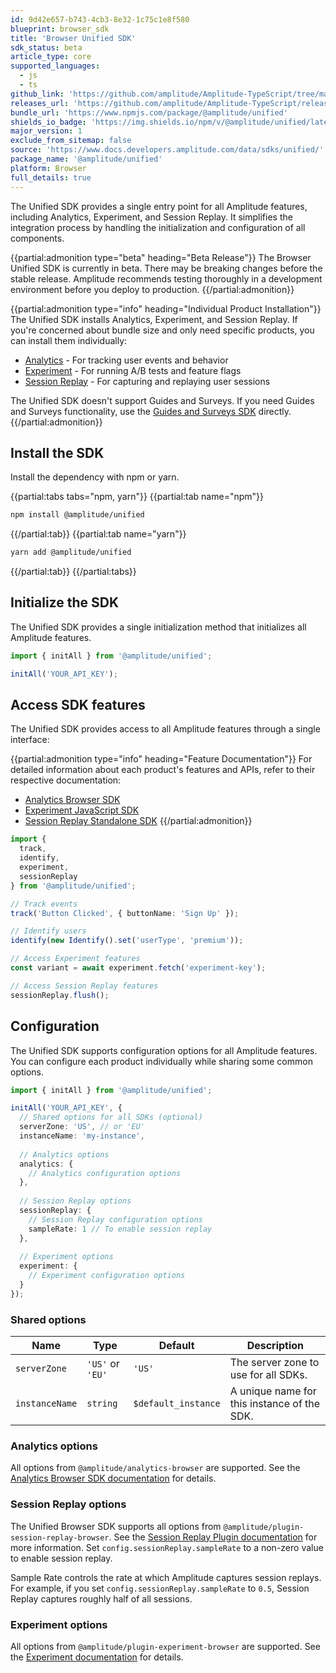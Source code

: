 ```yaml
---
id: 9d42e657-b743-4cb3-8e32-1c75c1e8f580
blueprint: browser_sdk
title: 'Browser Unified SDK'
sdk_status: beta
article_type: core
supported_languages:
  - js
  - ts
github_link: 'https://github.com/amplitude/Amplitude-TypeScript/tree/main/packages/unified'
releases_url: 'https://github.com/amplitude/Amplitude-TypeScript/releases?q=unified&expanded=true'
bundle_url: 'https://www.npmjs.com/package/@amplitude/unified'
shields_io_badge: 'https://img.shields.io/npm/v/@amplitude/unified/latest.svg'
major_version: 1
exclude_from_sitemap: false
source: 'https://www.docs.developers.amplitude.com/data/sdks/unified/'
package_name: '@amplitude/unified'
platform: Browser
full_details: true
---
```

The Unified SDK provides a single entry point for all Amplitude features, including Analytics, Experiment, and Session Replay. It simplifies the integration process by handling the initialization and configuration of all components.

{{partial:admonition type="beta" heading="Beta Release"}}
The Browser Unified SDK is currently in beta. There may be breaking changes before the stable release. Amplitude recommends testing thoroughly in a development environment before you deploy to production.
{{/partial:admonition}}

{{partial:admonition type="info" heading="Individual Product Installation"}}
The Unified SDK installs Analytics, Experiment, and Session Replay. If you're concerned about bundle size and only need specific products, you can install them individually:

- [Analytics](/docs/sdks/analytics/browser/browser-sdk-2) - For tracking user events and behavior
- [Experiment](/docs/sdks/experiment-sdks/experiment-javascript) - For running A/B tests and feature flags
- [Session Replay](/docs/session-replay/session-replay-standalone-sdk) - For capturing and replaying user sessions

The Unified SDK doesn't support Guides and Surveys. If you need Guides and Surveys functionality, use the [Guides and Surveys SDK](/docs/guides-and-surveys/sdk) directly.
{{/partial:admonition}}

## Install the SDK

Install the dependency with npm or yarn.

{{partial:tabs tabs="npm, yarn"}}
{{partial:tab name="npm"}}
```bash
npm install @amplitude/unified
```
{{/partial:tab}}
{{partial:tab name="yarn"}}
```bash
yarn add @amplitude/unified
```
{{/partial:tab}}
{{/partial:tabs}}

## Initialize the SDK

The Unified SDK provides a single initialization method that initializes all Amplitude features.

```typescript
import { initAll } from '@amplitude/unified';

initAll('YOUR_API_KEY');
```

## Access SDK features

The Unified SDK provides access to all Amplitude features through a single interface:

{{partial:admonition type="info" heading="Feature Documentation"}}
For detailed information about each product's features and APIs, refer to their respective documentation:
- [Analytics Browser SDK](/docs/sdks/analytics/browser/browser-sdk-2)
- [Experiment JavaScript SDK](/docs/sdks/experiment-sdks/experiment-javascript)
- [Session Replay Standalone SDK](/docs/session-replay/session-replay-standalone-sdk)
{{/partial:admonition}}

```typescript
import { 
  track, 
  identify, 
  experiment, 
  sessionReplay 
} from '@amplitude/unified';

// Track events
track('Button Clicked', { buttonName: 'Sign Up' });

// Identify users
identify(new Identify().set('userType', 'premium'));

// Access Experiment features
const variant = await experiment.fetch('experiment-key');

// Access Session Replay features
sessionReplay.flush();
```

## Configuration

The Unified SDK supports configuration options for all Amplitude features. You can configure each product individually while sharing some common options.

```typescript
import { initAll } from '@amplitude/unified';

initAll('YOUR_API_KEY', {
  // Shared options for all SDKs (optional)
  serverZone: 'US', // or 'EU'
  instanceName: 'my-instance',
  
  // Analytics options
  analytics: {
    // Analytics configuration options
  },
  
  // Session Replay options
  sessionReplay: {
    // Session Replay configuration options
    sampleRate: 1 // To enable session replay
  },
  
  // Experiment options
  experiment: {
    // Experiment configuration options
  }
});
```

### Shared options

|Name|Type|Default|Description|
|-|-|-|-|
|`serverZone`|`'US'` or `'EU'`|`'US'`|The server zone to use for all SDKs.|
|`instanceName`|`string`|`$default_instance`|A unique name for this instance of the SDK.|

### Analytics options

All options from `@amplitude/analytics-browser` are supported. See the [Analytics Browser SDK documentation](/docs/sdks/analytics/browser/browser-sdk-2#initialize-the-sdk) for details.

### Session Replay options

The Unified Browser SDK supports all options from `@amplitude/plugin-session-replay-browser`. See the [Session Replay Plugin documentation](/docs/session-replay/session-replay-plugin#configuration) for more information. Set `config.sessionReplay.sampleRate` to a non-zero value to enable session replay. 

Sample Rate controls the rate at which Amplitude captures session replays. For example, if you set `config.sessionReplay.sampleRate` to `0.5`, Session Replay captures roughly half of all sessions.


### Experiment options

All options from `@amplitude/plugin-experiment-browser` are supported. See the [Experiment documentation](/docs/sdks/experiment-sdks/experiment-javascript#configuration) for details.
